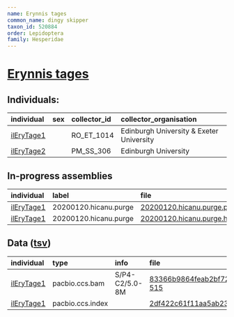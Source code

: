 ```yaml
---
name: Erynnis tages
common_name: dingy skipper
taxon_id: 520884
order: Lepidoptera
family: Hesperidae
---
```


# [Erynnis tages](https://www.ebi.ac.uk/ena/data/taxonomy/v1/taxon/tax-id/520884)

## Individuals:

| individual | sex | collector_id | collector_organisation |
| :--------- | :-: | :----------- | :--------------------- |
| [ilEryTage1](ilEryTage1.md) |  | RO_ET_1014 | Edinburgh University & Exeter University |
| [ilEryTage2](ilEryTage2.md) |  | PM_SS_306 | Edinburgh University |

## In-progress assemblies

| individual | label | file |
| :--------- | :---- | :--- |
| [ilEryTage1](ilEryTage1.md) | 20200120.hicanu.purge | [20200120.hicanu.purge.prim.fasta.gz](https://darwin.cog.sanger.ac.uk/insects/Erynnis_tages/ilEryTage1/assemblies/working/20200120.hicanu.purge/20200120.hicanu.purge.prim.fasta.gz) |
| [ilEryTage1](ilEryTage1.md) | 20200120.hicanu.purge | [20200120.hicanu.purge.htig.fasta.gz](https://darwin.cog.sanger.ac.uk/insects/Erynnis_tages/ilEryTage1/assemblies/working/20200120.hicanu.purge/20200120.hicanu.purge.htig.fasta.gz) |

## Data ([tsv](Erynnis_tages_data.tsv))

| individual | type | info | file |
| :--------- | :--- | :--- | :--- |
| [ilEryTage1](ilEryTage1.md) | pacbio.ccs.bam | S/P4-C2/5.0-8M | [83366b9864feab2bf72e4c0acceeb6ce-515](https://darwin.cog.sanger.ac.uk/insects/Erynnis_tages/ilEryTage1/genomic_data/pacbio/m64089_200108_171510.ccs.bam) |
| [ilEryTage1](ilEryTage1.md) | pacbio.ccs.index |  | [2df422c61f11aa5ab23acc8067b76774](https://darwin.cog.sanger.ac.uk/insects/Erynnis_tages/ilEryTage1/genomic_data/pacbio/m64089_200108_171510.ccs.bam.pbi) |
